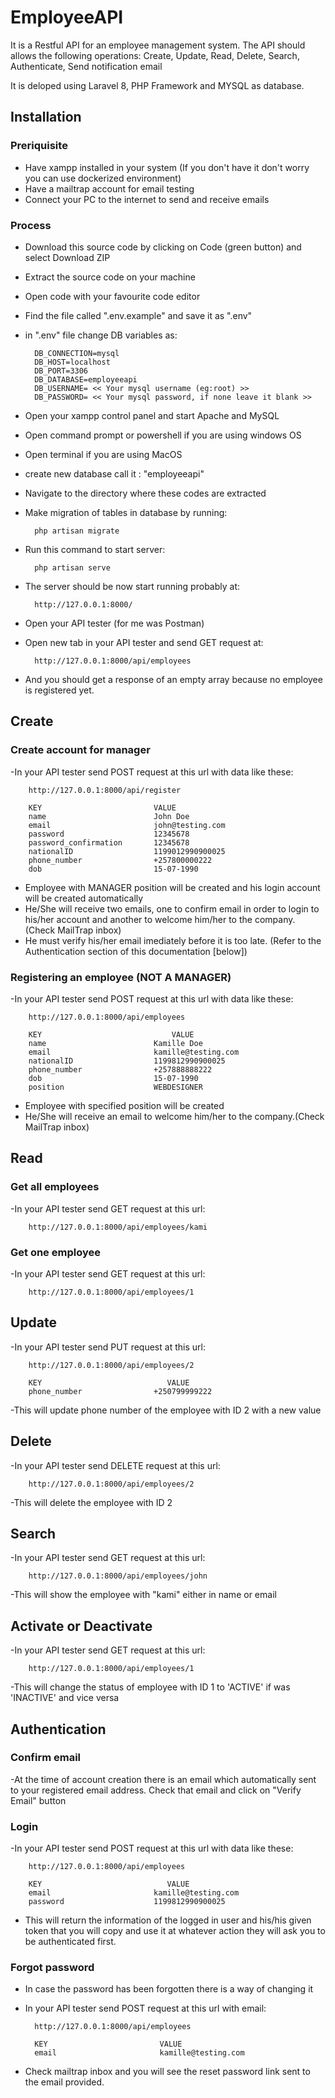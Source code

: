 # EmployeeAPI
 
It is a Restful API for an employee management system. The API should allows the following operations:
Create, Update, Read, Delete, Search, Authenticate, Send notification email

It is deloped using Laravel 8, PHP Framework and MYSQL as database.

## Installation

### Preriquisite
- Have xampp installed in your system (If you don't have it don't worry you can use dockerized environment)
- Have a mailtrap account for email testing
- Connect your PC to the internet to send and receive emails
### Process
- Download this source code by clicking on Code (green button) and select Download ZIP
- Extract the source code on your machine
- Open code with your favourite code editor
- Find the file called ".env.example" and save it as ".env"
- in ".env" file change DB variables as:

		DB_CONNECTION=mysql
		DB_HOST=localhost
		DB_PORT=3306
		DB_DATABASE=employeeapi
		DB_USERNAME= << Your mysql username (eg:root) >>
		DB_PASSWORD= << Your mysql password, if none leave it blank >>

- Open your xampp control panel and start Apache and MySQL
- Open command prompt or powershell if you are using windows OS
- Open terminal if you are using MacOS
- create new database call it : "employeeapi"
- Navigate to the directory where these codes are extracted
- Make migration of tables in database by running: 

		php artisan migrate

- Run this command to start server: 

		php artisan serve

- The server should be now start running probably at:

		http://127.0.0.1:8000/

- Open your API tester (for me was Postman)
- Open new tab in your API tester and send GET request at:

		http://127.0.0.1:8000/api/employees

- And you should get a response of an empty array because no employee is registered yet.

## Create

### Create account for manager
-In your API tester send POST request at this url with  data like these:

		http://127.0.0.1:8000/api/register

		KEY                     	VALUE
		name 						John Doe
		email 						john@testing.com
		password 					12345678
		password_confirmation 		12345678
		nationalID 					1199012990900025
		phone_number 				+257800000222
		dob 						15-07-1990

- Employee with MANAGER position  will be created and his login account will be created automatically
- He/She will receive two emails, one to confirm email in order to login to his/her account and another to welcome him/her to the company. (Check MailTrap inbox)
- He must verify his/her email imediately before it is too late. (Refer to the Authentication section of this documentation [below])

### Registering an employee (NOT A MANAGER)
-In your API tester send POST request at this url with  data like these:

		http://127.0.0.1:8000/api/employees

		KEY                        		VALUE
		name 						Kamille Doe
		email 						kamille@testing.com
		nationalID 					1199812990900025
		phone_number 				+257888888222
		dob 						15-07-1990
		position   					WEBDESIGNER

- Employee with specified position  will be created
- He/She will receive an email to welcome him/her to the company.(Check MailTrap inbox)

## Read

### Get all employees
-In your API tester send GET request at this url:

		http://127.0.0.1:8000/api/employees/kami

### Get one employee
-In your API tester send GET request at this url:

		http://127.0.0.1:8000/api/employees/1


## Update
-In your API tester send PUT request at this url:

		http://127.0.0.1:8000/api/employees/2

		KEY                 		   VALUE
		phone_number 				+250799999222

-This will update phone number of the employee with ID 2 with a new value

## Delete

-In your API tester send DELETE request at this url:

		http://127.0.0.1:8000/api/employees/2

-This will delete the employee with ID 2 

## Search

-In your API tester send GET request at this url:

		http://127.0.0.1:8000/api/employees/john

-This will show the employee with  "kami" either in name or email 

## Activate or Deactivate

-In your API tester send GET request at this url:

		http://127.0.0.1:8000/api/employees/1

-This will change the status of employee with ID 1 to 'ACTIVE' if was 'INACTIVE' and vice versa 

## Authentication

### Confirm email

-At the time of account creation there is an email which automatically sent to your registered email address. Check that email and click on "Verify Email" button

### Login

-In your API tester send POST request at this url with  data like these:

		http://127.0.0.1:8000/api/employees

		KEY                 		   VALUE
		email 						kamille@testing.com
		password 					1199812990900025

- This will return the information of the logged in user and his/his given token that you will copy and use it at whatever action they will ask you to be authenticated first.

### Forgot password

- In case the password has been forgotten there is a way of changing it
- In your API tester send POST request at this url with email:

		http://127.0.0.1:8000/api/employees 

		KEY                 		VALUE
		email 						kamille@testing.com

- Check mailtrap inbox and you will see the reset password link sent to the email provided.

